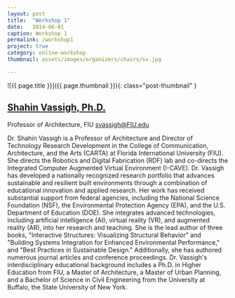 ```yaml
---
layout: post
title:  "Workshop 1"
date:   2014-06-01
caption: Workshop 1
permalink: /workshop1
project: true
category: online-workshop
thumbnail: assets/images/organizers/chairs/sv.jpg

---
```

![{{ page.title }}]({{ page.thumbnail }}){: class="post-thumbnail" }

## [Shahin Vassigh, Ph.D.](https://case.fiu.edu/about/directory/affiliated-profiles/vassigh-shahin.html)
Professor of Architecture, FIU
svassigh@FIU.edu


Dr. Shahin Vassigh is a Professor of Architecture and Director of Technology Research Development in the College of Communication, Architecture, and the Arts (CARTA) at Florida International University (FIU). She directs the Robotics and Digital Fabrication (RDF) lab and co-directs the Integrated Computer Augmented Virtual Environment (I-CAVE). Dr. Vassigh has developed a nationally recognized research portfolio that advances sustainable and resilient built environments through a combination of educational innovation and applied research. Her work has received substantial support from federal agencies, including the National Science Foundation (NSF), the Environmental Protection Agency (EPA), and the U.S. Department of Education (DOE). She integrates advanced technologies, including artificial intelligence (AI), virtual reality (VR), and augmented reality (AR), into her research and teaching. She is the lead author of three books, "Interactive Structures: Visualizing Structural Behavior" and "Building Systems Integration for Enhanced Environmental Performance," and "Best Practices in Sustainable Design." Additionally, she has authored numerous journal articles and conference proceedings. Dr. Vassigh's interdisciplinary educational background includes a Ph.D. in Higher Education from FIU, a Master of Architecture, a Master of Urban Planning, and a Bachelor of Science in Civil Engineering from the University at Buffalo, the State University of New York.